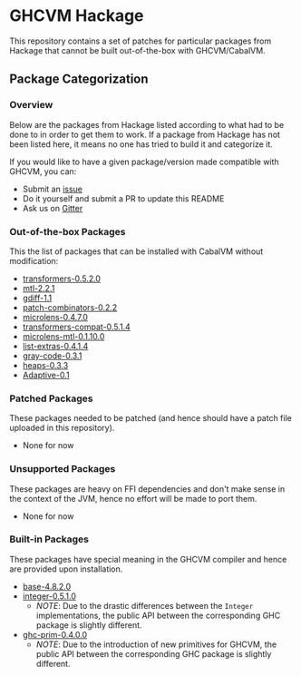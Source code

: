 # GHCVM Hackage

This repository contains a set of patches for particular packages from Hackage that cannot be built out-of-the-box with GHCVM/CabalVM.

## Package Categorization

### Overview

Below are the packages from Hackage listed according to what had to be done to in order to get them to work. If a package from Hackage has not been listed here, it means no one has tried to build it and categorize it.

If you would like to have a given package/version made compatible with GHCVM, you can:

- Submit an [issue](issues)
- Do it yourself and submit a PR to update this README
- Ask us on [Gitter](https://gitter.im/rahulmutt/ghcvm)

### Out-of-the-box Packages
This the list of packages that can be installed with CabalVM without modification:
- [transformers-0.5.2.0](https://hackage.haskell.org/package/transformers-0.5.2.0)
- [mtl-2.2.1](https://hackage.haskell.org/package/mtl-2.2.1)
- [gdiff-1.1](https://hackage.haskell.org/package/gdiff-1.1)
- [patch-combinators-0.2.2](https://hackage.haskell.org/package/patch-combinators-0.2.2)
- [microlens-0.4.7.0](https://hackage.haskell.org/package/microlens-0.4.7.0)
- [transformers-compat-0.5.1.4](http://hackage.haskell.org/package/transformers-compat-0.5.1.4)
- [microlens-mtl-0.1.10.0](http://hackage.haskell.org/package/microlens-mtl-0.1.10.0)
- [list-extras-0.4.1.4](https://hackage.haskell.org/package/list-extras-0.4.1.4)
- [gray-code-0.3.1](https://hackage.haskell.org/package/gray-code-0.3.1)
- [heaps-0.3.3](https://hackage.haskell.org/package/heaps-0.3.3)
- [Adaptive-0.1](https://hackage.haskell.org/package/Adaptive-0.1)

### Patched Packages
These packages needed to be patched (and hence should have a patch file uploaded in this repository).
- None for now

### Unsupported Packages
These packages are heavy on FFI dependencies and don't make sense in the context of the JVM, hence no effort will be made to port them.
- None for now


### Built-in Packages
These packages have special meaning in the GHCVM compiler and hence are provided upon installation.
- [base-4.8.2.0](https://hackage.haskell.org/package/base-4.8.2.0)
- [integer-0.5.1.0](https://hackage.haskell.org/package/integer-gmp-0.5.1.0)
  - *NOTE*: Due to the drastic differences between the `Integer` implementations,
            the public API between the corresponding GHC package is slightly different.
- [ghc-prim-0.4.0.0](https://hackage.haskell.org/package/ghc-prim-0.4.0.0)
  - *NOTE*: Due to the introduction of new primitives for GHCVM,
            the public API between the corresponding GHC package is slightly different.
